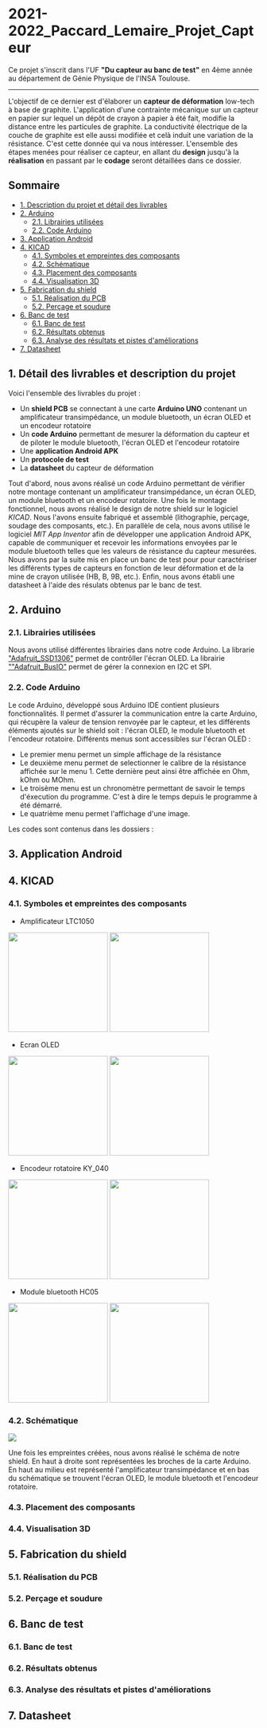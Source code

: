 # 2021-2022_Paccard_Lemaire_Projet_Capteur
Ce projet s'inscrit dans l'UF **"Du capteur au banc de test"** en 4ème année au département de Génie Physique de l'INSA Toulouse.
***
L'objectif de ce dernier est d'élaborer un **capteur de déformation** low-tech à base de graphite. L'application d'une contrainte mécanique sur un capteur en papier sur lequel un dépôt de crayon à papier à été fait, modifie la distance entre les particules de graphite. La conductivité électrique de la couche de graphite est elle aussi modifiée et celà induit une variation de la résistance. C'est cette donnée qui va nous intéresser.
L'ensemble des étapes menées pour réaliser ce capteur, en allant du **design** jusqu'à la **réalisation** en passant par le **codage** seront détaillées dans ce dossier.

## Sommaire
* [1. Description du projet et détail des livrables](#PremiereSection)
* [2. Arduino](#DeuxiemeSection)
  * [2.1. Librairies utilisées](#DeuxiemeSection1)
  * [2.2. Code Arduino](#DeuxiemeSection2)
* [3. Application Android](#TroisiemeSection)
* [4. KICAD](#QuatriemeSection)
  * [4.1. Symboles et empreintes des composants](#QuatriemeSection1)
  * [4.2. Schématique](#QuatriemeSection2)
  * [4.3. Placement des composants](#QuatriemeSection3)
  * [4.4. Visualisation 3D](#QuatriemeSection4)
* [5. Fabrication du shield](#CinquiemeSection)
  * [5.1. Réalisation du PCB](#CinquiemeSection1)
  * [5.2. Perçage et soudure](#CinquiemeSection2)
* [6. Banc de test](#SixiemeSection)
  * [6.1. Banc de test](#SixiemeSection1)
  * [6.2. Résultats obtenus](#SixiemeSection2)
  * [6.3. Analyse des résultats et pistes d'améliorations](#SixiemeSection3)
* [7. Datasheet](SeptiemeSection)

## 1. Détail des livrables et description du projet <a id="PremiereSection"></a>
Voici l'ensemble des livrables du projet :
- Un **shield PCB** se connectant à une carte **Arduino UNO** contenant un amplificateur transimpédance, un module bluetooth, un écran OLED et un encodeur rotatoire
- Un **code Arduino** permettant de mesurer la déformation du capteur et de piloter le module bluetooth, l'écran OLED et l'encodeur rotatoire
- Une **application Android APK**
- Un **protocole de test** 
- La **datasheet** du capteur de déformation

Tout d'abord, nous avons réalisé un code Arduino permettant de vérifier notre montage contenant un amplificateur transimpédance, un écran OLED, un module bluetooth et un encodeur rotatoire. Une fois le montage fonctionnel, nous avons réalisé le design de notre shield sur le logiciel *KICAD*. Nous l'avons ensuite fabriqué et assemblé (lithographie, perçage, soudage des composants, etc.). En parallèle de cela, nous avons utilisé le logiciel *MIT App Inventor* afin de développer une application Android APK, capable de communiquer et recevoir les informations envoyées par le module bluetooth telles que les valeurs de résistance du capteur mesurées. Nous avons par la suite mis en place un banc de test pour pour caractériser les différents types de capteurs en fonction de leur déformation et de la mine de crayon utilisée (HB, B, 9B, etc.). Enfin, nous avons établi une datasheet à l'aide des résulats obtenus par le banc de test.

## 2. Arduino <a id="DeuxiemeSection"></a>
### 2.1. Librairies utilisées <a id="DeuxiemeSection1"></a>
Nous avons utilisé différentes librairies dans notre code Arduino. La librarie ["Adafruit_SSD1306"](/Libraries/Adafruit_SSD1306) permet de contrôller l'écran OLED. La librairie [""Adafruit_BusIO"](/Libraries/Adafruit_busIO) permet de gérer la connexion en I2C et SPI.

### 2.2. Code Arduino <a id="DeuxiemeSection2"></a>
Le code Arduino, développé sous Arduino IDE contient plusieurs fonctionnalités. Il permet d'assurer la communication entre la carte Arduino, qui récupère la valeur de tension renvoyée par le capteur, et les différents éléments ajoutés sur le shield soit : l'écran OLED, le module bluetooth et l'encodeur rotatoire. Différents menus sont accessibles sur l'écran OLED :
* Le premier menu permet un simple affichage de la résistance
* Le deuxième menu permet de selectionner le calibre de la résistance affichée sur le menu 1. Cette dernière peut ainsi être affichée en Ohm, kOhm ou MOhm.
* Le troisème menu est un chronomètre permettant de savoir le temps d'éxecution du programme. C'est à dire le temps depuis le programme à été démarré.
* Le quatrième menu permet l'affichage d'une image.

Les codes sont contenus dans les dossiers :

## 3. Application Android <a id="TroisiemeSection"></a>

## 4. KICAD <a id="QuatriemeSection"></a>
### 4.1. Symboles et empreintes des composants <a id="QuatriemeSection1"></a>
* Amplificateur LTC1050

<img src="/Images/LTC1050_schematic.png" height="200"> <img src="/Images/LTC1050_footprint.png" height="200">

* Ecran OLED

<img src="/Images/OLED_schematic.png" height="200"> <img src="/Images/OLED_footprint.png" height="200">

* Encodeur rotatoire KY_040

<img src="/Images/KY_040_schematic.png" height="200"> <img src="/Images/KY_040_footprint.png" height="200">

* Module bluetooth HC05

<img src="/Images/Bluetooth-HC05_schematic.png" height="200"> <img src="/Images/Bluetooth_HC05_footprint.png" height="200">


### 4.2. Schématique <a id="QuatriemeSection2"></a>
<img src="/Images/Schematique_globale">

Une fois les empreintes créées, nous avons réalisé le schéma de notre shield. En haut à droite sont représentées les broches de la carte Arduino. En haut au milieu est représenté l'amplificateur transimpédance et en bas du schématique se trouvent l'écran OLED, le module bluetooth et l'encodeur rotatoire.

### 4.3. Placement des composants <a id="QuatriemeSection3"></a>

### 4.4. Visualisation 3D <a id="QuatriemeSection4"></a>

## 5. Fabrication du shield <a id="CinquiemeSection"></a>
### 5.1. Réalisation du PCB <a id="CinquiemeSection1"></a> 

### 5.2. Perçage et soudure <a id="CinquiemeSection2"></a> 

## 6. Banc de test <a id="SixiemeSection"></a> 
### 6.1. Banc de test <a id="SixiemeSection1"></a> 

### 6.2. Résultats obtenus <a id="SixiemeSection2"></a> 

### 6.3. Analyse des résultats et pistes d'améliorations <a id="SixiemeSection3"></a> 

## 7. Datasheet <a id="SeptiemeSection"></a> 
